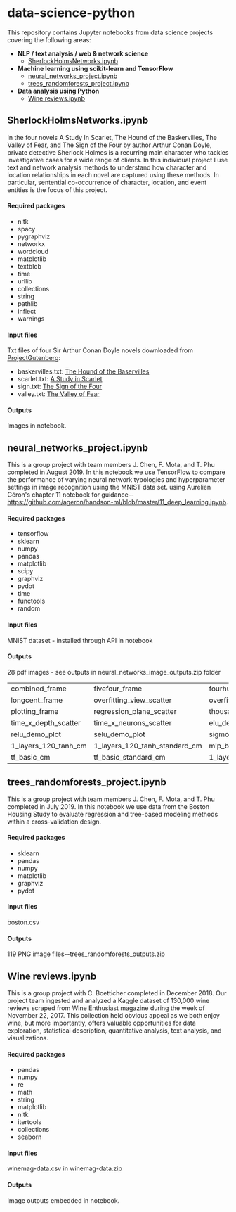 # data-science-python

This repository contains Jupyter notebooks from data science projects covering the following areas:

- **NLP / text analysis / web & network science**
  - [SherlockHolmsNetworks.ipynb](https://github.com/tphu06/data-science-python/blob/main/SherlockHolmsNetworks.ipynb)
- **Machine learning using scikit-learn and TensorFlow**
  - [neural_networks_project.ipynb](https://github.com/tphu06/data-science-python/blob/main/neural_networks_project.ipynb)
  - [trees_randomforests_project.ipynb](https://github.com/tphu06/data-science-python/blob/main/trees_randomforests_project.ipynb)
- **Data analysis using Python**
  - [Wine reviews.ipynb](https://github.com/tphu06/data-science-python/blob/main/Wine%20reviews.ipynb)

## SherlockHolmsNetworks.ipynb
In the four novels A Study In Scarlet, The Hound of the Baskervilles, The Valley of Fear, and The Sign of the Four by author Arthur Conan Doyle, private detective Sherlock Holmes is a recurring main character who tackles investigative cases for a wide range of clients. In this individual project I use text and network analysis methods to understand how character and location relationships in each novel are captured using these methods. In particular, sentential co-occurrence of character, location, and event entities is the focus of this project.

#### Required packages
- nltk
- spacy
- pygraphviz
- networkx
- wordcloud
- matplotlib
- textblob
- time
- urllib
- collections
- string
- pathlib
- inflect
- warnings

#### Input files
Txt files of four Sir Arthur Conan Doyle novels downloaded from [ProjectGutenberg](https://www.gutenberg.org/):
- baskervilles.txt: [The Hound of the Baservilles](https://www.gutenberg.org/ebooks/3070)
- scarlet.txt: [A Study in Scarlet](https://www.gutenberg.org/ebooks/244)
- sign.txt: [The Sign of the Four](https://www.gutenberg.org/ebooks/2097)
- valley.txt: [The Valley of Fear](https://www.gutenberg.org/ebooks/3289)

#### Outputs
Images in notebook.

## neural_networks_project.ipynb
This is a group project with team members J. Chen, F. Mota, and T. Phu completed in August 2019. In this notebook we use TensorFlow to compare the performance of varying neural network typologies and hyperparameter settings in image recognition using the MNIST data set. using Aurélien Géron's chapter 11 notebook for guidance--https://github.com/ageron/handson-ml/blob/master/11_deep_learning.ipynb.

#### Required packages
- tensorflow
- sklearn
- numpy
- pandas
- matplotlib
- scipy
- graphviz
- pydot
- time
- functools
- random

#### Input files
MNIST dataset - installed through API in notebook

#### Outputs
28 pdf images - see outputs in neural_networks_image_outputs.zip folder

| | | | |
|---|---|---|---|
| combined_frame | fivefour_frame |fourhundred_frame|hexsquared_frame|
|longcent_frame|overfitting_view_scatter|overfitting_x_depth_scatter|overfitting_x_neurons_scatter|
|plotting_frame|regression_plane_scatter|thousand_frame|time_view_scatter|
|time_x_depth_scatter|time_x_neurons_scatter|elu_demo_plot|leaky_relu_demo_plot|
|relu_demo_plot| selu_demo_plot|sigmoid_demo_plot|tanh_demo_plot|
|1_layers_120_tanh_cm|1_layers_120_tanh_standard_cm|mlp_best_cm|mlp_best_standard_cm|
|tf_basic_cm|tf_basic_standard_cm|1_layers_120_tanh|time_pie|

## trees_randomforests_project.ipynb
This is a group project with team members J. Chen, F. Mota, and T. Phu completed in July 2019. In this notebook we use data from the Boston Housing Study to evaluate regression and tree-based modeling methods within a cross-validation design.

#### Required packages
- sklearn
- pandas
- numpy
- matplotlib
- graphviz
- pydot

#### Input files
boston.csv

#### Outputs
119 PNG image files--trees_randomforests_outputs.zip

## Wine reviews.ipynb
This is a group project with C. Boetticher completed in December 2018. Our project team ingested and analyzed a Kaggle dataset of 130,000 wine reviews scraped from Wine Enthusiast magazine during the week of November 22, 2017. This collection held obvious appeal as we both enjoy wine, but more importantly, offers valuable opportunities for data exploration, statistical description, quantitative analysis, text analysis, and visualizations.

#### Required packages
- pandas
- numpy
- re
- math
- string
- matplotlib
- nltk
- itertools
- collections
- seaborn

#### Input files
winemag-data.csv in winemag-data.zip

#### Outputs
Image outputs embedded in notebook.
